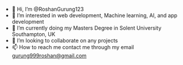 - 👋 Hi, I’m @RoshanGurung123
- 👀 I’m interested in web development, Machine learning, AI, and app development
- 🌱 I’m currently doing my Masters Degree in Solent University Southampton, UK
- 💞️ I’m looking to collaborate on any projects
- 📫 How to reach me contact me through my email gurung999roshan@gmail.com

<!---
RoshanGurung123/RoshanGurung123 is a ✨ special ✨ repository because its `README.md` (this file) appears on your GitHub profile.
You can click the Preview link to take a look at your changes.
--->
